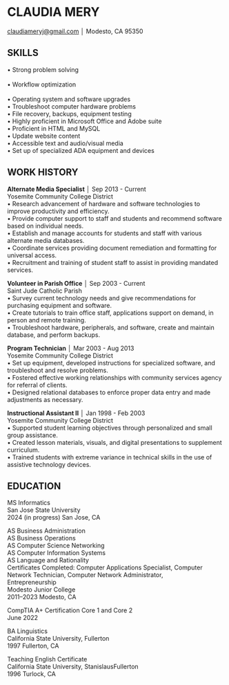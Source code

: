 # CLAUDIA MERY
claudiameryj@gmail.com │ Modesto, CA 95350

## SKILLS
•	Strong problem solving<br />                	
•	Workflow optimization<br />  	
•	Operating system and software upgrades<br />
•	Troubleshoot computer hardware problems<br />
•	File recovery, backups, equipment testing<br />
•	Highly proficient in Microsoft Office and Adobe suite<br />
•	Proficient in HTML and MySQL<br />
•	Update website content<br />
•	Accessible text and audio/visual media<br />
•	Set up of specialized ADA equipment and devices

## WORK HISTORY
**Alternate Media Specialist** │ Sep 2013 - Current<br />
Yosemite Community College District<br />
•	Research advancement of hardware and software technologies to improve productivity and efficiency.<br />
•	Provide computer support to staff and students and recommend software based on individual needs.<br />
•	Establish and manage accounts for students and staff with various alternate media databases.<br />
•	Coordinate services providing document remediation and formatting for universal access.<br />
•	Recruitment and training of student staff to assist in providing mandated services.

**Volunteer in Parish Office** │ Sep 2003 - Current<br />
Saint Jude Catholic Parish<br />
•	Survey current technology needs and give recommendations for purchasing equipment and software.<br />
•	Create tutorials to train office staff, applications support on demand, in person and remote training.<br />
•	Troubleshoot hardware, peripherals, and software, create and maintain database, and perform backups.

**Program Technician** │ Mar 2003 - Aug 2013<br />
Yosemite Community College District<br />
•	Set up equipment, developed instructions for specialized software, and troubleshoot and resolve problems.<br />
•	Fostered effective working relationships with community services agency for referral of clients.<br />
•	Designed relational databases to enforce proper data entry and made adjustments as necessary.

**Instructional Assistant II** │ Jan 1998 - Feb 2003<br />
Yosemite Community College District<br />
•	Supported student learning objectives through personalized and small group assistance.<br />
•	Created lesson materials, visuals, and digital presentations to supplement curriculum.<br />
•	Trained students with extreme variance in technical skills in the use of assistive technology devices.

## EDUCATION
MS Informatics<br />
San Jose State University<br />
2024 (in progress) San Jose, CA

AS Business Administration<br />
AS Business Operations<br />
AS Computer Science Networking<br />
AS Computer Information Systems<br />
AS Language and Rationality<br />
Certificates Completed: Computer Applications Specialist, Computer Network Technician, Computer Network Administrator,<br />
Entrepreneurship<br />
Modesto Junior College<br />
2011–2023 Modesto, CA

CompTIA A+ Certification Core 1 and Core 2<br />
June 2022

BA Linguistics<br />
California State University, Fullerton<br />
1997 Fullerton, CA

Teaching English Certificate<br />
California State University, StanislausFullerton<br />
1996 Turlock, CA
